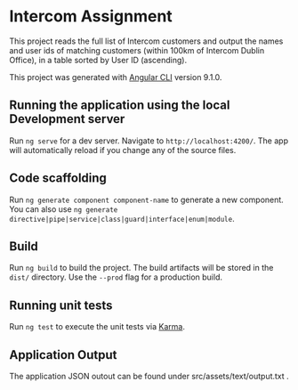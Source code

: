 # Intercom Assignment

This project reads the full list of Intercom customers and output the names and user ids of matching customers (within 100km of Intercom Dublin Office), in a table sorted by User ID (ascending).

This project was generated with [Angular CLI](https://github.com/angular/angular-cli) version 9.1.0.

## Running the application using the local Development server

Run `ng serve` for a dev server. Navigate to `http://localhost:4200/`. The app will automatically reload if you change any of the source files.

## Code scaffolding

Run `ng generate component component-name` to generate a new component. You can also use `ng generate directive|pipe|service|class|guard|interface|enum|module`.

## Build

Run `ng build` to build the project. The build artifacts will be stored in the `dist/` directory. Use the `--prod` flag for a production build.

## Running unit tests

Run `ng test` to execute the unit tests via [Karma](https://karma-runner.github.io).

## Application Output

The application JSON outout can be found under src/assets/text/output.txt .

